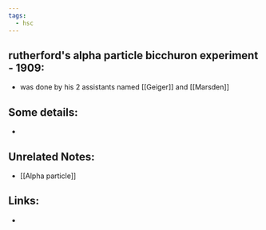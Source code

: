 ```yaml
---
tags:
  - hsc
---
```

## rutherford's alpha particle bicchuron experiment - 1909:
- was done by his 2 assistants named [[Geiger]] and [[Marsden]] 
 
## Some details:
- 
## Unrelated Notes:
- [[Alpha particle]] 
## Links:
- 